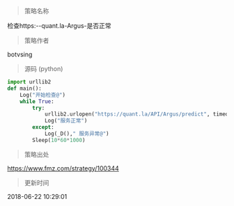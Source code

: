 
> 策略名称

检查https:--quant.la-Argus-是否正常

> 策略作者

botvsing





> 源码 (python)

``` python
import urllib2
def main():
    Log("开始检查@")
    while True:
        try:
            urllib2.urlopen("https://quant.la/API/Argus/predict", timeout=15)
            Log("服务正常")
        except:
            Log(_D()," 服务异常@")
        Sleep(10*60*1000)

```

> 策略出处

https://www.fmz.com/strategy/100344

> 更新时间

2018-06-22 10:29:01
